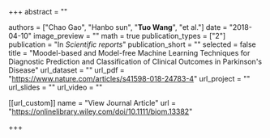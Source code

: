 +++
abstract = ""

authors = ["Chao Gao", "Hanbo sun", "**Tuo Wang**", "et al."]
date = "2018-04-10"
image_preview = ""
math = true
publication_types = ["2"]
publication = "In *Scientific reports*"
publication_short = ""
selected = false
title = "Moodel-based and Model-free Machine Learning Techniques for Diagnostic Prediction and Classification of Clinical Outcomes in Parkinson's Disease"
url_dataset = ""
url_pdf = "https://www.nature.com/articles/s41598-018-24783-4"
url_project = ""
url_slides = ""
url_video = ""

[[url_custom]]
name = "View Journal Article"
url = "https://onlinelibrary.wiley.com/doi/10.1111/biom.13382"

+++
